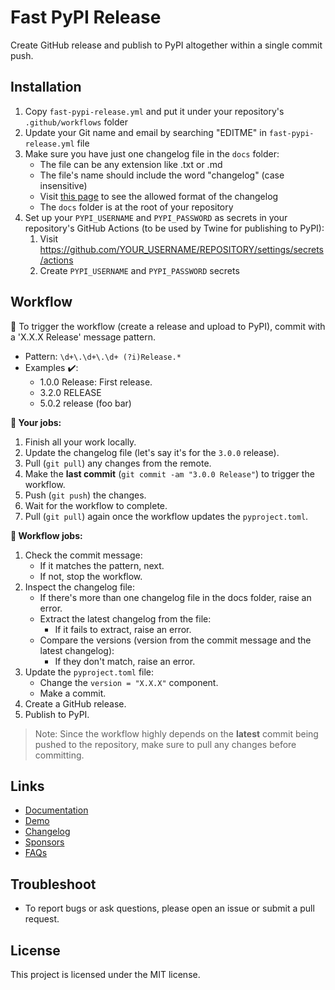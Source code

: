 # Fast PyPI Release

Create GitHub release and publish to PyPI altogether within a single commit push.


## Installation

1. Copy `fast-pypi-release.yml` and put it under your repository's `.github/workflows` folder
2. Update your Git name and email by searching "EDITME" in `fast-pypi-release.yml` file
3. Make sure you have just one changelog file in the `docs` folder:
    - The file can be any extension like .txt or .md
    - The file's name should include the word "changelog" (case insensitive)
    - Visit [this page](https://nvfp.github.io/fast-pypi-release/demo) to see the allowed format of the changelog
    - The `docs` folder is at the root of your repository
4. Set up your `PYPI_USERNAME` and `PYPI_PASSWORD` as secrets in your repository's GitHub Actions (to be used by Twine for publishing to PyPI):
    1. Visit https://github.com/YOUR_USERNAME/REPOSITORY/settings/secrets/actions
    2. Create `PYPI_USERNAME` and `PYPI_PASSWORD` secrets


## Workflow

🎯 To trigger the workflow (create a release and upload to PyPI), commit with a 'X.X.X Release' message pattern.
- Pattern: `\d+\.\d+\.\d+ (?i)Release.*`
- Examples ✔️:
    - 1.0.0 Release: First release.
    - 3.2.0 RELEASE
    - 5.0.2 release (foo bar)

**💼 Your jobs:**
1. Finish all your work locally.
2. Update the changelog file (let's say it's for the `3.0.0` release).
3. Pull (`git pull`) any changes from the remote.
4. Make the **last commit** (`git commit -am "3.0.0 Release"`) to trigger the workflow.
5. Push (`git push`) the changes.
6. Wait for the workflow to complete.
7. Pull (`git pull`) again once the workflow updates the `pyproject.toml`.

**🔄 Workflow jobs:**
1. Check the commit message:
    - If it matches the pattern, next.
    - If not, stop the workflow.
2. Inspect the changelog file:
    - If there's more than one changelog file in the docs folder, raise an error.
    - Extract the latest changelog from the file:
        - If it fails to extract, raise an error.
    - Compare the versions (version from the commit message and the latest changelog):
        - If they don't match, raise an error.
3. Update the `pyproject.toml` file:
    - Change the `version = "X.X.X"` component.
    - Make a commit.
4. Create a GitHub release.
5. Publish to PyPI.

> Note: Since the workflow highly depends on the **latest** commit being pushed to the repository, make sure to pull any changes before committing.


## Links

- [Documentation](https://nvfp.github.io/fast-pypi-release)
- [Demo](https://nvfp.github.io/fast-pypi-release/demo)
- [Changelog](https://nvfp.github.io/fast-pypi-release/changelog)
- [Sponsors](https://nvfp.github.io/fast-pypi-release/sponsors)
- [FAQs](https://nvfp.github.io/fast-pypi-release/faqs)


## Troubleshoot

- To report bugs or ask questions, please open an issue or submit a pull request.


## License

This project is licensed under the MIT license.
